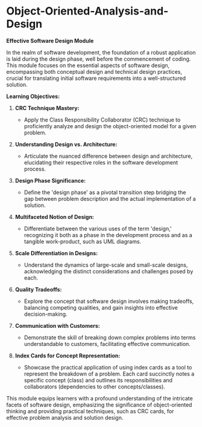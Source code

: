 # Object-Oriented-Analysis-and-Design

**Effective Software Design Module**

In the realm of software development, the foundation of a robust application is laid during the design phase, well before the commencement of coding. This module focuses on the essential aspects of software design, encompassing both conceptual design and technical design practices, crucial for translating initial software requirements into a well-structured solution.

**Learning Objectives:**

1. **CRC Technique Mastery:**

   - Apply the Class Responsibility Collaborator (CRC) technique to proficiently analyze and design the object-oriented model for a given problem.

2. **Understanding Design vs. Architecture:**

   - Articulate the nuanced difference between design and architecture, elucidating their respective roles in the software development process.

3. **Design Phase Significance:**

   - Define the 'design phase' as a pivotal transition step bridging the gap between problem description and the actual implementation of a solution.

4. **Multifaceted Notion of Design:**

   - Differentiate between the various uses of the term 'design,' recognizing it both as a phase in the development process and as a tangible work-product, such as UML diagrams.

5. **Scale Differentiation in Designs:**

   - Understand the dynamics of large-scale and small-scale designs, acknowledging the distinct considerations and challenges posed by each.

6. **Quality Tradeoffs:**

   - Explore the concept that software design involves making tradeoffs, balancing competing qualities, and gain insights into effective decision-making.

7. **Communication with Customers:**

   - Demonstrate the skill of breaking down complex problems into terms understandable to customers, facilitating effective communication.

8. **Index Cards for Concept Representation:**
   - Showcase the practical application of using index cards as a tool to represent the breakdown of a problem. Each card succinctly notes a specific concept (class) and outlines its responsibilities and collaborators (dependencies to other concepts/classes).

This module equips learners with a profound understanding of the intricate facets of software design, emphasizing the significance of object-oriented thinking and providing practical techniques, such as CRC cards, for effective problem analysis and solution design.
